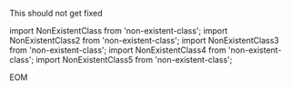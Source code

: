 This should not get fixed

<crea-write path="src/bad-file.ts" description="This will produce 5 TypeScript errors.">
import NonExistentClass from 'non-existent-class';
import NonExistentClass2 from 'non-existent-class';
import NonExistentClass3 from 'non-existent-class';
import NonExistentClass4 from 'non-existent-class';
import NonExistentClass5 from 'non-existent-class';
</crea-write>

EOM
